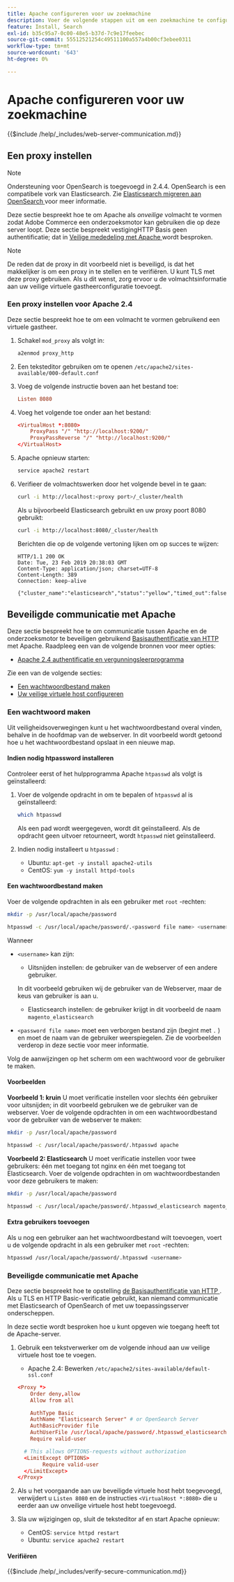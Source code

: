 ```yaml
---
title: Apache configureren voor uw zoekmachine
description: Voer de volgende stappen uit om een zoekmachine te configureren met de Apache-webserver voor installaties in de bedrijfsruimten van Adobe Commerce.
feature: Install, Search
exl-id: b35c95a7-0c00-48e5-b37d-7c9e17feebec
source-git-commit: 55512521254c49511100a557a4b00cf3ebee0311
workflow-type: tm+mt
source-wordcount: '643'
ht-degree: 0%

---
```


# Apache configureren voor uw zoekmachine

{{$include /help/_includes/web-server-communication.md}}

## Een proxy instellen

>[!NOTE]
>
>Ondersteuning voor OpenSearch is toegevoegd in 2.4.4. OpenSearch is een compatibele vork van Elasticsearch. Zie [ Elasticsearch migreren aan OpenSearch ](../../../upgrade/prepare/opensearch-migration.md) voor meer informatie.

Deze sectie bespreekt hoe te om Apache als *onveilige* volmacht te vormen zodat Adobe Commerce een onderzoeksmotor kan gebruiken die op deze server loopt. Deze sectie bespreekt vestigingHTTP Basis geen authentificatie; dat in [ Veilige mededeling met Apache ](#secure-communication-with-apache) wordt besproken.

>[!NOTE]
>
>De reden dat de proxy in dit voorbeeld niet is beveiligd, is dat het makkelijker is om een proxy in te stellen en te verifiëren. U kunt TLS met deze proxy gebruiken. Als u dit wenst, zorg ervoor u de volmachtsinformatie aan uw veilige virtuele gastheerconfiguratie toevoegt.

### Een proxy instellen voor Apache 2.4

Deze sectie bespreekt hoe te om een volmacht te vormen gebruikend een virtuele gastheer.

1. Schakel `mod_proxy` als volgt in:

   ```bash
   a2enmod proxy_http
   ```

1. Een teksteditor gebruiken om te openen `/etc/apache2/sites-available/000-default.conf`
1. Voeg de volgende instructie boven aan het bestand toe:

   ```conf
   Listen 8080
   ```

1. Voeg het volgende toe onder aan het bestand:

   ```conf
   <VirtualHost *:8080>
       ProxyPass "/" "http://localhost:9200/"
       ProxyPassReverse "/" "http://localhost:9200/"
   </VirtualHost>
   ```

1. Apache opnieuw starten:

   ```bash
   service apache2 restart
   ```

1. Verifieer de volmachtswerken door het volgende bevel in te gaan:

   ```bash
   curl -i http://localhost:<proxy port>/_cluster/health
   ```

   Als u bijvoorbeeld Elasticsearch gebruikt en uw proxy poort 8080 gebruikt:

   ```bash
   curl -i http://localhost:8080/_cluster/health
   ```

   Berichten die op de volgende vertoning lijken om op succes te wijzen:

   ```
   HTTP/1.1 200 OK
   Date: Tue, 23 Feb 2019 20:38:03 GMT
   Content-Type: application/json; charset=UTF-8
   Content-Length: 389
   Connection: keep-alive
   
   {"cluster_name":"elasticsearch","status":"yellow","timed_out":false,"number_of_nodes":1,"number_of_data_nodes":1,"active_primary_shards":5,"active_shards":5,"relocating_shards":0,"initializing_shards":0,"unassigned_shards":5,"delayed_unassigned_shards":0,"number_of_pending_tasks":0,"number_of_in_flight_fetch":0,"task_max_waiting_in_queue_millis":0,"active_shards_percent_as_number":50.0}
   ```

## Beveiligde communicatie met Apache

Deze sectie bespreekt hoe te om communicatie tussen Apache en de onderzoeksmotor te beveiligen gebruikend [ Basisauthentificatie van HTTP ](https://datatracker.ietf.org/doc/html/rfc2617) met Apache. Raadpleeg een van de volgende bronnen voor meer opties:

* [ Apache 2.4 authentificatie en vergunningsleerprogramma ](https://httpd.apache.org/docs/2.4/howto/auth.html)

Zie een van de volgende secties:

* [Een wachtwoordbestand maken](#create-a-password)
* [Uw veilige virtuele host configureren](#secure-communication-with-apache)

### Een wachtwoord maken

Uit veiligheidsoverwegingen kunt u het wachtwoordbestand overal vinden, behalve in de hoofdmap van de webserver. In dit voorbeeld wordt getoond hoe u het wachtwoordbestand opslaat in een nieuwe map.

#### Indien nodig htpassword installeren

Controleer eerst of het hulpprogramma Apache `htpasswd` als volgt is geïnstalleerd:

1. Voer de volgende opdracht in om te bepalen of `htpasswd` al is geïnstalleerd:

   ```bash
   which htpasswd
   ```

   Als een pad wordt weergegeven, wordt dit geïnstalleerd. Als de opdracht geen uitvoer retourneert, wordt `htpasswd` niet geïnstalleerd.

1. Indien nodig installeert u `htpasswd` :

   * Ubuntu: `apt-get -y install apache2-utils`
   * CentOS: `yum -y install httpd-tools`

#### Een wachtwoordbestand maken

Voer de volgende opdrachten in als een gebruiker met `root` -rechten:

```bash
mkdir -p /usr/local/apache/password
```

```bash
htpasswd -c /usr/local/apache/password/.<password file name> <username>
```

Wanneer

* `<username>` kan zijn:

   * Uitsnijden instellen: de gebruiker van de webserver of een andere gebruiker.

  In dit voorbeeld gebruiken wij de gebruiker van de Webserver, maar de keus van gebruiker is aan u.

   * Elasticsearch instellen: de gebruiker krijgt in dit voorbeeld de naam `magento_elasticsearch`

* `<password file name>` moet een verborgen bestand zijn (begint met `.` ) en moet de naam van de gebruiker weerspiegelen. Zie de voorbeelden verderop in deze sectie voor meer informatie.

Volg de aanwijzingen op het scherm om een wachtwoord voor de gebruiker te maken.

#### Voorbeelden

**Voorbeeld 1: kruin**
U moet verificatie instellen voor slechts één gebruiker voor uitsnijden; in dit voorbeeld gebruiken we de gebruiker van de webserver. Voer de volgende opdrachten in om een wachtwoordbestand voor de gebruiker van de webserver te maken:

```bash
mkdir -p /usr/local/apache/password
```

```bash
htpasswd -c /usr/local/apache/password/.htpasswd apache
```

**Voorbeeld 2: Elasticsearch**
U moet verificatie instellen voor twee gebruikers: één met toegang tot nginx en één met toegang tot Elasticsearch. Voer de volgende opdrachten in om wachtwoordbestanden voor deze gebruikers te maken:

```bash
mkdir -p /usr/local/apache/password
```

```bash
htpasswd -c /usr/local/apache/password/.htpasswd_elasticsearch magento_elasticsearch
```

#### Extra gebruikers toevoegen

Als u nog een gebruiker aan het wachtwoordbestand wilt toevoegen, voert u de volgende opdracht in als een gebruiker met `root` -rechten:

```bash
htpasswd /usr/local/apache/password/.htpasswd <username>
```

### Beveiligde communicatie met Apache

Deze sectie bespreekt hoe te opstelling [ de Basisauthentificatie van HTTP ](https://httpd.apache.org/docs/2.2/howto/auth.html). Als u TLS en HTTP Basic-verificatie gebruikt, kan niemand communicatie met Elasticsearch of OpenSearch of met uw toepassingsserver onderscheppen.

In deze sectie wordt besproken hoe u kunt opgeven wie toegang heeft tot de Apache-server.

1. Gebruik een tekstverwerker om de volgende inhoud aan uw veilige virtuele host toe te voegen.

   * Apache 2.4: Bewerken `/etc/apache2/sites-available/default-ssl.conf`

   ```conf
   <Proxy *>
       Order deny,allow
       Allow from all
   
       AuthType Basic
       AuthName "Elasticsearch Server" # or OpenSearch Server
       AuthBasicProvider file
       AuthUserFile /usr/local/apache/password/.htpasswd_elasticsearch
       Require valid-user
   
     # This allows OPTIONS-requests without authorization
     <LimitExcept OPTIONS>
           Require valid-user
     </LimitExcept>
   </Proxy>
   ```

1. Als u het voorgaande aan uw beveiligde virtuele host hebt toegevoegd, verwijdert u `Listen 8080` en de instructies `<VirtualHost *:8080>` die u eerder aan uw onveilige virtuele host hebt toegevoegd.

1. Sla uw wijzigingen op, sluit de teksteditor af en start Apache opnieuw:

   * CentOS: `service httpd restart`
   * Ubuntu: `service apache2 restart`

#### Verifiëren

{{$include /help/_includes/verify-secure-communication.md}}

<!-- Last updated from includes: 2024-07-18 15:50:54 -->
